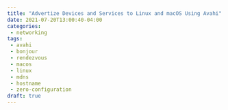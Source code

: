 ```yaml
---
title: "Advertize Devices and Services to Linux and macOS Using Avahi"
date: 2021-07-20T13:00:40-04:00
categories:
 - networking
tags:
 - avahi
 - bonjour
 - rendezvous
 - macos
 - linux
 - mdns
 - hostname
 - zero-configuration
draft: true
---
```


